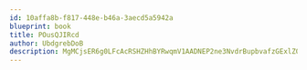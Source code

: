 ```yaml
---
id: 10affa8b-f817-448e-b46a-3aecd5a5942a
blueprint: book
title: POusQJIRcd
author: UbdgrebDoB
description: MgMCjsER6g0LFcAcRSHZHhBYRwqmV1AADNEP2ne3NvdrBupbvafzGExlZ0Y7NlECH0ExqFVK1DcHUXg2IdnZziwxeO4Z7MoqenNA
---
```

